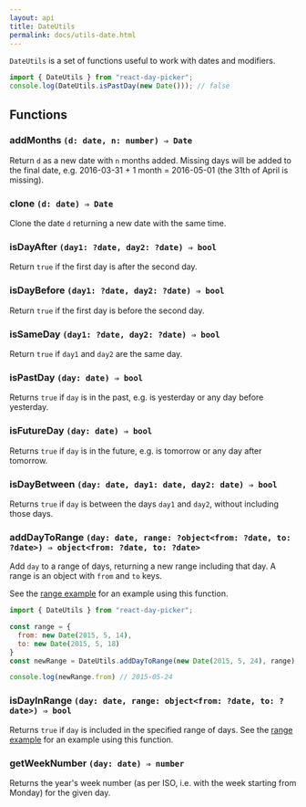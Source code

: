 ```yaml
---
layout: api
title: DateUtils
permalink: docs/utils-date.html
---
```


`DateUtils` is a set of functions useful to work with dates and modifiers.

```js
import { DateUtils } from "react-day-picker";
console.log(DateUtils.isPastDay(new Date())); // false
```

## Functions

### addMonths `(d: date, n: number) ⇒ Date`

Return `d` as a new date with `n` months added. Missing days will be added to the final date, e.g. 2016-03-31 + 1 month = 2016-05-01 (the 31th of April is missing).

### clone `(d: date) ⇒ Date`

Clone the date `d` returning a new date with the same time.

### isDayAfter `(day1: ?date, day2: ?date) ⇒ bool`

Return `true` if the first day is after the second day.

### isDayBefore `(day1: ?date, day2: ?date) ⇒ bool`

Return `true` if the first day is before the second day.

### isSameDay `(day1: ?date, day2: ?date) ⇒ bool`

Return `true` if `day1` and `day2` are the same day.

### isPastDay `(day: date) ⇒ bool`

Returns `true` if `day` is in the past, e.g. is yesterday or any day before yesterday.

### isFutureDay `(day: date) ⇒ bool`

Returns `true` if `day` is in the future, e.g. is tomorrow or any day after tomorrow.

### isDayBetween `(day: date, day1: date, day2: date) ⇒ bool`

Returns `true` if `day` is between the days `day1` and `day2`, without including those days.

### addDayToRange `(day: date, range: ?object<from: ?date, to: ?date>) ⇒ object<from: ?date, to: ?date>`

Add `day` to a range of days, returning a new range including that day. A range is an object with `from` and `to` keys.

See the [range example](../examples/selecting-range.md) for an example using this function.

```js
import { DateUtils } from "react-day-picker";

const range = {
  from: new Date(2015, 5, 14),
  to: new Date(2015, 5, 18)
}
const newRange = DateUtils.addDayToRange(new Date(2015, 5, 24), range);

console.log(newRange.from) // 2015-05-24
```

### isDayInRange `(day: date, range: object<from: ?date, to: ?date>) ⇒ bool`

Returns `true` if `day` is included in the specified range of days.  See the [range example](../examples/selecting-range.md) for an example using this function.

### getWeekNumber `(day: date) ⇒ number`

Returns the year's week number (as per ISO, i.e. with the week starting from Monday) for the given day.
